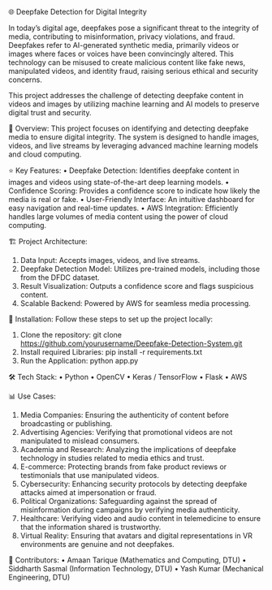 🌐 Deepfake Detection for Digital Integrity

In today’s digital age, deepfakes pose a significant threat to the integrity of media, contributing to misinformation, privacy violations, and fraud. Deepfakes refer to AI-generated synthetic media, primarily videos or images where faces or voices have been convincingly altered. This technology can be misused to create malicious content like fake news, manipulated videos, and identity fraud, raising serious ethical and security concerns.

This project addresses the challenge of detecting deepfake content in videos and images by utilizing machine learning and AI models to preserve digital trust and security.

📜 Overview:
This project focuses on identifying and detecting deepfake media to ensure digital integrity. The system is designed to handle images, videos, and live streams by leveraging advanced machine learning models and cloud computing.

⭐️ Key Features:
• Deepfake Detection: Identifies deepfake content in images and videos using state-of-the-art deep learning models. 
• Confidence Scoring: Provides a confidence score to indicate how likely the media is real or fake.
• User-Friendly Interface: An intuitive dashboard for easy navigation and real-time updates.
• AWS Integration: Efficiently handles large volumes of media content using the power of cloud computing.

🏗️ Project Architecture:
1. Data Input: Accepts images, videos, and live streams.
2. Deepfake Detection Model: Utilizes pre-trained models, including those from the DFDC dataset.
3. Result Visualization: Outputs a confidence score and flags suspicious content.
4. Scalable Backend: Powered by AWS for seamless media processing.

🚀 Installation:
Follow these steps to set up the project locally:

1. Clone the repository:
   git clone https://github.com/yourusername/Deepfake-Detection-System.git
2. Install required Libraries:
   pip install -r requirements.txt
3. Run the Application:
   python app.py

🛠️ Tech Stack:
• Python
• OpenCV
• Keras / TensorFlow
• Flask
• AWS

📊 Use Cases:
1. Media Companies: Ensuring the authenticity of content before broadcasting or publishing.
2. Advertising Agencies: Verifying that promotional videos are not manipulated to mislead consumers.
3. Academia and Research: Analyzing the implications of deepfake technology in studies related to media ethics and trust.
4. E-commerce: Protecting brands from fake product reviews or testimonials that use manipulated videos.
5. Cybersecurity: Enhancing security protocols by detecting deepfake attacks aimed at impersonation or fraud.
6. Political Organizations: Safeguarding against the spread of misinformation during campaigns by verifying media authenticity.
7. Healthcare: Verifying video and audio content in telemedicine to ensure that the information shared is trustworthy.
8. Virtual Reality: Ensuring that avatars and digital representations in VR environments are genuine and not deepfakes.

👥 Contributors:
• Amaan Tarique (Mathematics and Computing, DTU)
• Siddharth Sasmal (Information Technology, DTU)
• Yash Kumar (Mechanical Engineering, DTU)


